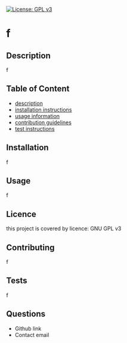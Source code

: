 

 [![License: GPL v3](https://img.shields.io/badge/License-GPLv3-blue.svg)](https://www.gnu.org/licenses/gpl-3.0)

#  f

## Description

f

## Table of Content
* [description](#Description)
* [installation instructions](#Installation)
* [usage information](#Usage)
* [contribution guidelines](#Contributing)
* [test instructions](#Tests)

## Installation

f

## Usage

f

## Licence

this project is covered by licence: GNU GPL v3

## Contributing

f

## Tests

f

## Questions

* Github link
* Contact email


